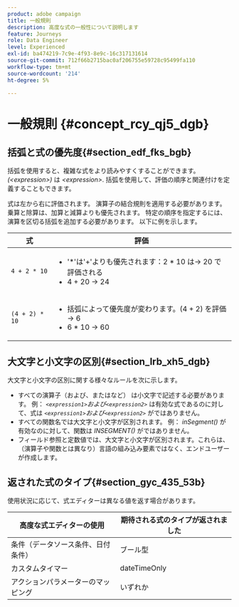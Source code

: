 ```yaml
---
product: adobe campaign
title: 一般規則
description: 高度な式の一般性について説明します
feature: Journeys
role: Data Engineer
level: Experienced
exl-id: ba474219-7c9e-4f93-8e9c-16c317131614
source-git-commit: 712f66b2715bac0af206755e59728c95499fa110
workflow-type: tm+mt
source-wordcount: '214'
ht-degree: 5%

---
```


# 一般規則 {#concept_rcy_qj5_dgb}

## 括弧と式の優先度{#section_edf_fks_bgb}

括弧を使用すると、複雑な式をより読みやすくすることができます。 _(&lt;expression>)_ は _&lt;expression>_. 括弧を使用して、評価の順序と関連付けを定義することもできます。

式は左から右に評価されます。 演算子の結合規則を適用する必要があります。乗算と除算は、加算と減算よりも優先されます。 特定の順序を指定するには、演算を区切る括弧を追加する必要があります。 以下に例を示します。

<!--```5 + 2 * 10 = 25, and (5 + 2) * 10 = 70```-->

| 式 | 評価 |
|--- |--- |
| `4 + 2 * 10` | <ul><li>&#39;*&#39;は&#39;+&#39;よりも優先されます：2 * 10 は→ 20 で評価される</li><li>4 + 20 → 24</li></ul> |
| `(4 + 2) * 10` | <ul><li>括弧によって優先度が変わります。(4 + 2) を評価→ 6</li><li> 6 * 10 → 60</li></ul> |

## 大文字と小文字の区別{#section_lrb_xh5_dgb}

大文字と小文字の区別に関する様々なルールを次に示します。

* すべての演算子（および、またはなど） は小文字で記述する必要があります。 例： _`<expression1>`および`<expression2>`_ は有効な式であるのに対して、式は _`<expression1>`および`<expression2>`_ がではありません。
* すべての関数名では大文字と小文字が区別されます。 例： _inSegment()_ が有効なのに対して、関数は _INSEGMENT()_ がではありません。
* フィールド参照と定数値では、大文字と小文字が区別されます。これらは、（演算子や関数とは異なり）言語の組み込み要素ではなく、エンドユーザーが作成します。

## 返された式のタイプ{#section_gyc_435_53b}

使用状況に応じて、式エディターは異なる値を返す場合があります。

| 高度な式エディターの使用 | 期待される式のタイプが返されました |
|--- |--- |
| 条件（データソース条件、日付条件） | ブール型 |
| カスタムタイマー | dateTimeOnly |
| アクションパラメーターのマッピング | いずれか |
